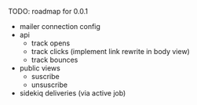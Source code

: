 TODO: roadmap for 0.0.1

+ mailer connection config
+ api
  + track opens
  + track clicks (implement link rewrite in body view)
  + track bounces
+ public views
  + suscribe
  + unsuscribe
+ sidekiq deliveries (via active job)
